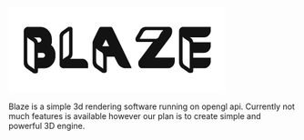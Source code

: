 ![Logo](Resources/Icon/Logo_002.png)

Blaze is a simple 3d rendering software running on opengl api.
Currently not much features is available however our plan is to create simple and powerful 3D engine.
